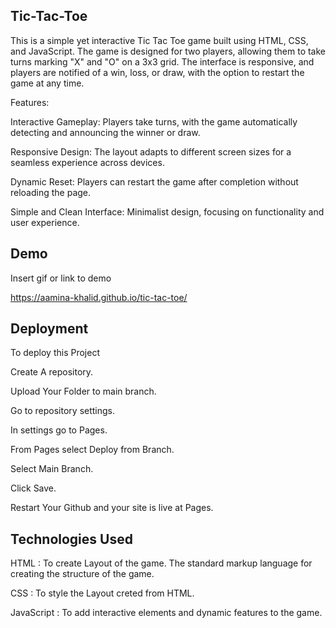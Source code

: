 ## Tic-Tac-Toe

This is a simple yet interactive Tic Tac Toe game built using HTML, CSS, and JavaScript. The game is designed for two players, allowing them to take turns marking "X" and "O" on a 3x3 grid. The interface is responsive, and players are notified of a win, loss, or draw, with the option to restart the game at any time.

Features:

Interactive Gameplay: Players take turns, with the game automatically detecting and announcing the winner or draw.

Responsive Design: The layout adapts to different screen sizes for a seamless experience across devices.

Dynamic Reset: Players can restart the game after completion without reloading the page.

Simple and Clean Interface: Minimalist design, focusing on functionality and user experience.


## Demo
Insert gif or link to demo

https://aamina-khalid.github.io/tic-tac-toe/


## Deployment
To deploy this Project

Create A repository.

Upload Your Folder to main branch.

Go to repository settings.

In settings go to Pages.

From Pages select Deploy from Branch.

Select Main Branch.

Click Save.

Restart Your Github and your site is live at Pages.



## Technologies Used

HTML : To create Layout of the game. The standard markup language for creating the structure of the game.

CSS : To style the Layout creted from HTML.

JavaScript : To add interactive elements and dynamic features to the game.
